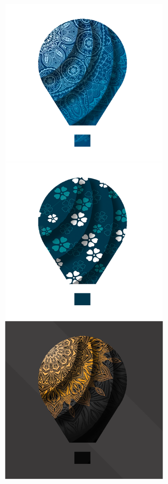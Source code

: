 ![Image text](https://raw.githubusercontent.com/RainyMoment/Loon/main/Images/Icon_Bluewheel.png)
![Image text](https://raw.githubusercontent.com/RainyMoment/Loon/main/Images/Icon_Clover.png)
![Image text](https://raw.githubusercontent.com/RainyMoment/Loon/main/Images/Icon_GoldenSnowflake.png)
